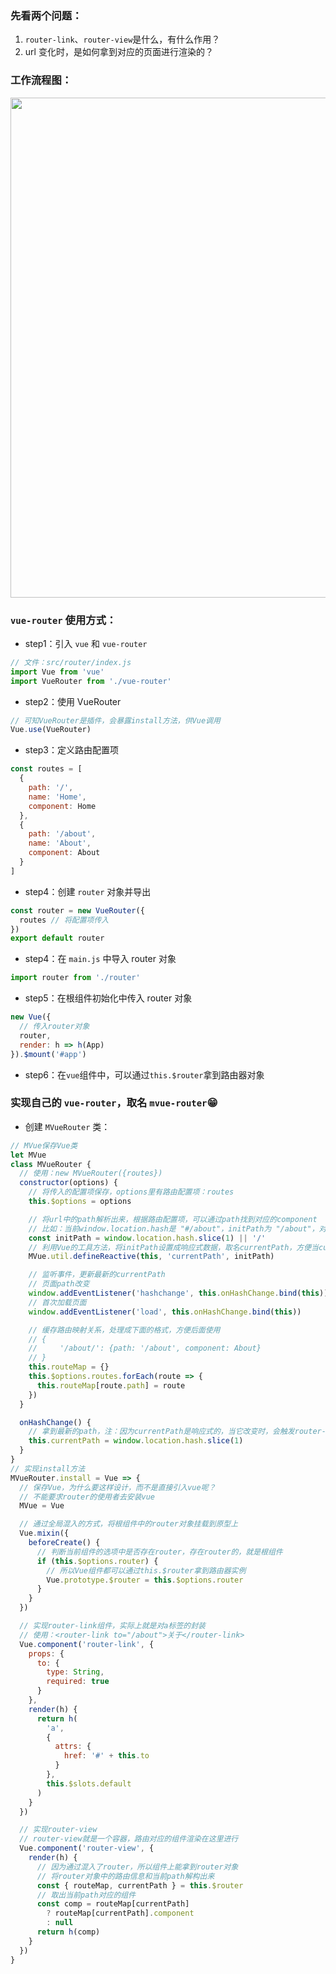 ### 先看两个问题：

1. `router-link`、`router-view`是什么，有什么作用？
2. url 变化时，是如何拿到对应的页面进行渲染的？

### 工作流程图：

<img src="https://relearnvue.com/vue-router.png" style="width: 800px;">

### `vue-router` 使用方式：

- step1：引入 `vue` 和 `vue-router`

```js
// 文件：src/router/index.js
import Vue from 'vue'
import VueRouter from './vue-router'
```

- step2：使用 VueRouter

```js
// 可知VueRouter是插件，会暴露install方法，供Vue调用
Vue.use(VueRouter)
```

- step3：定义路由配置项

```js
const routes = [
  {
    path: '/',
    name: 'Home',
    component: Home
  },
  {
    path: '/about',
    name: 'About',
    component: About
  }
]
```

- step4：创建 `router` 对象并导出

```js
const router = new VueRouter({
  routes // 将配置项传入
})
export default router
```

- step4：在 `main.js` 中导入 router 对象

```js
import router from './router'
```

- step5：在根组件初始化中传入 router 对象

```js
new Vue({
  // 传入router对象
  router,
  render: h => h(App)
}).$mount('#app')
```

- step6：在`vue`组件中，可以通过`this.$router`拿到路由器对象

### 实现自己的 `vue-router`，取名 `mvue-router`😁

- 创建 `MVueRouter` 类：

```js
// MVue保存Vue类
let MVue
class MVueRouter {
  // 使用：new MVueRouter({routes})
  constructor(options) {
    // 将传入的配置项保存，options里有路由配置项：routes
    this.$options = options

    // 将url中的path解析出来，根据路由配置项，可以通过path找到对应的component
    // 比如：当前window.location.hash是 "#/about"，initPath为 "/about"，对应的组件是 About
    const initPath = window.location.hash.slice(1) || '/'
    // 利用Vue的工具方法，将initPath设置成响应式数据，取名currentPath，方便当currentPath改变时，触发对应组件渲染更新
    MVue.util.defineReactive(this, 'currentPath', initPath)

    // 监听事件，更新最新的currentPath
    // 页面path改变
    window.addEventListener('hashchange', this.onHashChange.bind(this))
    // 首次加载页面
    window.addEventListener('load', this.onHashChange.bind(this))

    // 缓存路由映射关系，处理成下面的格式，方便后面使用
    // {
    //     '/about/': {path: '/about', component: About}
    // }
    this.routeMap = {}
    this.$options.routes.forEach(route => {
      this.routeMap[route.path] = route
    })
  }

  onHashChange() {
    // 拿到最新的path，注：因为currentPath是响应式的，当它改变时，会触发router-view更新
    this.currentPath = window.location.hash.slice(1)
  }
}
// 实现install方法
MVueRouter.install = Vue => {
  // 保存Vue，为什么要这样设计，而不是直接引入vue呢？
  // 不能要求router的使用者去安装vue
  MVue = Vue

  // 通过全局混入的方式，将根组件中的router对象挂载到原型上
  Vue.mixin({
    beforeCreate() {
      // 判断当前组件的选项中是否存在router，存在router的，就是根组件
      if (this.$options.router) {
        // 所以Vue组件都可以通过this.$router拿到路由器实例
        Vue.prototype.$router = this.$options.router
      }
    }
  })

  // 实现router-link组件，实际上就是对a标签的封装
  // 使用：<router-link to="/about">关于</router-link>
  Vue.component('router-link', {
    props: {
      to: {
        type: String,
        required: true
      }
    },
    render(h) {
      return h(
        'a',
        {
          attrs: {
            href: '#' + this.to
          }
        },
        this.$slots.default
      )
    }
  })

  // 实现router-view
  // router-view就是一个容器，路由对应的组件渲染在这里进行
  Vue.component('router-view', {
    render(h) {
      // 因为通过混入了router，所以组件上能拿到router对象
      // 将router对象中的路由信息和当前path解构出来
      const { routeMap, currentPath } = this.$router
      // 取出当前path对应的组件
      const comp = routeMap[currentPath]
        ? routeMap[currentPath].component
        : null
      return h(comp)
    }
  })
}
```
